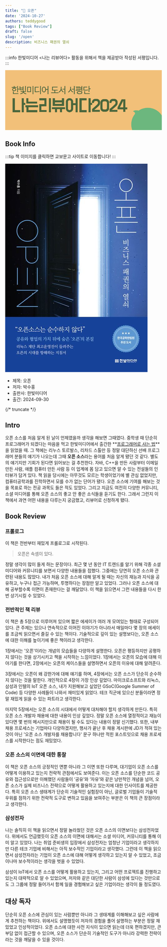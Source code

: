 ```yaml
---
title: "📖 오픈"
date: '2024-10-27'
authors: teddygood
tags: ["Book Review"]
draft: false
slug: '/open'
description: 비즈니스 패권의 열쇠
---
```


:::info
한빛미디어 \<나는 리뷰어다\> 활동을 위해서 책을 제공받아 작성된 서평입니다.
:::

![나는 리뷰어다 2024](../assets/I-am-reviewer-2024.jpg)

## Book Info

:::tip
책 이미지를 클릭하면 교보문고 사이트로 이동합니다!
:::

[![책](../assets/review/open.png)](https://product.kyobobook.co.kr/detail/S000214413027)

- 제목: 오픈
- 저자: 박수홍
- 출판사: 한빛미디어
- 출간: 2024-09-30

{/* truncate */}

## Intro

오픈 소스를 처음 알게 된 날이 언제였을까 생각을 해보면 그때였다. 중학생 때 단순히 프로그래머가 되겠다는 마음을 먹고 한빛미디어에서 출간한 **[프로그래머로 사는 법](https://product.kyobobook.co.kr/detail/S000001223874)**을 읽었을 때. 그 책에는 리누스 토르발스, 리차드 스톨만 등 정말 대단하신 선배 프로그래머 분들의 얘기가 나오는데 그때 **오픈 소스**라는 용어를 처음 알게 됐던 것 같다. 별도의 얘기지만 기회가 된다면 읽어보는 걸 추천한다. 자바, C++을 만든 사람부터 이메일 만든 사람, 애플 컴퓨터 만든 사람 등 이 업계에 몸 담고 있으면 알 수 있는 전설들의 인터뷰가 담겨 있다. 책 읽을 당시에는 아무것도 모르는 학생이었기에 별 관심 없었지만, 컴퓨터공학과를 진학하면서 모를 수가 없는 단어가 됐다. 오픈 소스에 기여를 해보는 것을 목표로 하는 전공 과목도 들은 적도 있었다. 그리고 지금도 여전히 다양한 커뮤니티, 소셜 미디어를 통해 오픈 소스의 좋고 안 좋은 소식들을 듣기도 한다. 그래서 그런지 이 책에서 과연 어떤 내용을 다루는지 궁금했고, 리뷰어로 신청하게 됐다.

## Book Review

### 프롤로그

이 책은 전반부터 재밌게 프롤로그로 시작된다. 

> 오픈은 속셈이 있다.

정말 생각이 많이 들게 하는 문장이다. 최근 몇 년 동안 IT 트렌드를 알기 위해 각종 소셜 미디어와 커뮤니티를 보면서 다양한 내용들을 접했다. 그중에는 당연히 오픈 소스와 관련된 내용도 많았다. 내가 처음 오픈 소스에 대해 알게 될 때는 자신의 재능과 지식을 공유하고, 누구나 접근 가능하며, 투명하다는 장점만 알고 있었다. 그러나 오픈 소스에 대해 공부할수록 이면이 존재한다는 걸 깨달았다. 이 책을 읽으면서 그런 내용들을 다시 한 번 상기시킬 수 있었다. 

### 전반적인 책 리뷰

이 책은 총 5장으로 이루어져 있으며 짧은 에세이가 여러 개 모여있는 형태로 구성되어 있다. 큰 주제는 있으나 연속적으로 이어진 이야기가 아니라서 매일마다 몇 장의 에세이를 조금씩 읽으면서 즐길 수 있는 책이다. 기술적으로 깊이 있는 설명보다는, 오픈 소스에 대한 이해를 높이기에 좋은 책이라고 생각한다. 

1장에서는 '오픈'이라는 개념의 모습들을 다양하게 설명한다. 오픈은 평등하지만 공평하지 않다는 것을 상기시키고 책을 시작하는 느낌이었다. 1장에서는 오픈의 모습에 대해 이야기를 한다면, 2장에서는 오픈의 케이스들을 설명하면서 오픈의 이유에 대해 알려준다.

3장에서는 오픈이 왜 강한가에 대해 얘기를 하며, 4장에서는 오픈 소스가 단순히 순수하지 않다는 것을 말한다. 개인적으로 4장이 가장 인상 깊었다. 마이크로소프트와 리눅스, 삼성과 인텔의 IoT 오픈 소스, 내가 지원해보고 싶었던 GSoC(Google Summer of Code) 등 다양한 사례들이 나와서 재미있게 읽었다. 테크 직군에 있으신 분들이라면 정말 재밌게 읽을 수 있는 파트라고 생각한다.

마지막 5장에서는 오픈 소스의 시대에서 어떻게 대처해야 할지 생각하게 만든다. 특히 오픈 소스 개발자 채용에 대한 내용이 인상 깊었다. 정말 오픈 소스에 열정적이고 재능이 있다면 몇 번의 메시지만으로 채용이 될 수도 있다는 내용이 정말 신기했다. 또한, 내부 채용 프로세스는 기업마다 다양하겠지만, 행사가 끝난 후 채용 게시판에 JD가 적혀 있는 것이 아닌 '오픈 소스 개발자를 채용합니다' 문구 하나만 적힌 포스트잇으로 채용 프로세스를 시작한다는 점도 재밌었다. 

### 오픈 소스의 이면에 대한 통찰

이 책은 오픈 소스의 긍정적인 면뿐 아니라 그 이면 또한 다루며, 대기업이 오픈 소스를 어떻게 이용하고 있는지 전략적 관점에서도 보여준다. 이는 오픈 소스를 단순한 코드 공유와 접근성으로만 이해했던 사람들이 ‘공유’와 ‘자유’와 같은 낭만적인 개념을 넘어, 오픈 소스가 실제 비즈니스 전략으로 어떻게 활용하고 있는지에 대한 인사이트를 제공한다. 특히 오픈 소스 생태계가 단순히 기술적인 실험장이 아닌, 글로벌 기업들이 기술적 우위를 점하기 위한 전략적 도구로 변하고 있음을 보여주는 부분은 이 책의 큰 장점이라고 생각한다.

### 삼성전자

나는 솔직히 이 책을 읽으면서 정말 놀라웠던 것은 오픈 소스의 이면보다는 삼성전자었다. 위에서도 언급했듯이 오픈 소스의 이면에 대해서는 소셜 미디어, 커뮤니티를 통해 이미 알고 있었다. 나는 취업 준비생의 입장에서 삼성전자는 엄청난 기업이라고 생각하지만 다른 테크 기업에 비해서는 아직 보수적인 기업이라고 생각했다. 그런데 이 책을 읽으면서 삼성전자라는 기업이 오픈 소스에 대해 어떻게 생각하고 있는지 알 수 있었고, 조금이나마 보수적이라는 생각을 벗을 수 있었다.

삼성이 IoT에서 오픈 소스를 어떻게 활용하고 있는지, 그리고 어떤 프로젝트를 진행하고 있는지 대략적으로 알 수 있었으며, 저자와 같은 대단한 사람이 삼성에 있다는 것만으로도 그 그룹에 정말 들어가서 함께 일을 경험해보고 싶은 기업이라는 생각이 들 정도였다.

## 대상 독자

단순히 오픈 소스에 관심이 있는 사람뿐만 아니라 그 생태계를 이해해보고 싶은 사람에게 추천하는 책이다. 위에서도 설명했듯이 저자의 경험을 풀어 설명하는 부분은 정말 재밌었고 인상적이었다. 오픈 소스에 대한 사전 지식이 있으면 읽는데 더욱 편하겠지만, 큰 부담 없이 접근할 수 있으며, 오픈 소스가 단순히 기술적인 도구가 아니라 강력한 전략이라는 것을 깨달을 수 있을 것이다.